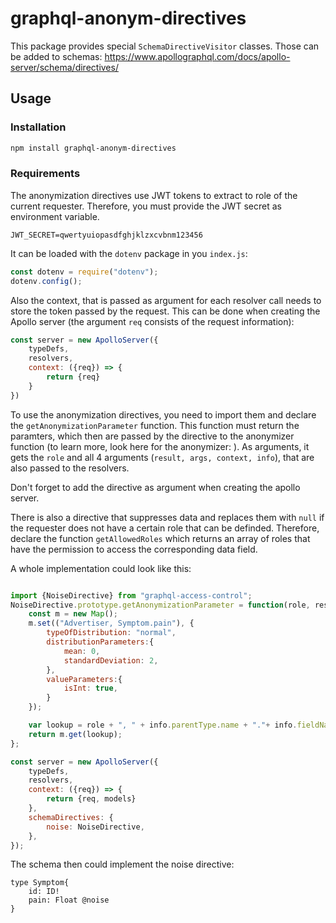 # graphql-anonym-directives
This package provides special ```SchemaDirectiveVisitor``` classes. Those can be added to schemas: https://www.apollographql.com/docs/apollo-server/schema/directives/ 

## Usage
### Installation
```sh
npm install graphql-anonym-directives
```
### Requirements
The anonymization directives use JWT tokens to extract to role of the current requester. Therefore, you must provide the JWT secret as environment variable.
``` 
JWT_SECRET=qwertyuiopasdfghjklzxcvbnm123456
```
It can be loaded with the ```dotenv``` package in you ```index.js```: 
```js
const dotenv = require("dotenv");
dotenv.config();
```
Also the context, that is passed as argument for each resolver call needs to store the token passed by the request. This can be done when creating the Apollo server (the argument ```req``` consists of the request information):
```js
const server = new ApolloServer({
    typeDefs,
    resolvers,
    context: ({req}) => {
        return {req}
    } 
})
```

To use the anonymization directives, you need to import them and declare the ```getAnonymizationParameter``` function. This function must return the paramters, which then are passed by the directive to the anonymizer function (to learn more, look here for the anonymizer: ). As arguments, it gets the ```role``` and all 4 arguments (```result, args, context, info```), that are also passed to the resolvers.

Don't forget to add the directive as argument when creating the apollo server.

There is also a directive that suppresses data and replaces them with ```null``` if the requester does not have a certain role that can be definded. Therefore, declare the function ```getAllowedRoles``` which returns an array of roles that have the permission to access the corresponding data field. 

A whole implementation could look like this:

```js

import {NoiseDirective} from "graphql-access-control";
NoiseDirective.prototype.getAnonymizationParameter = function(role, result, args, context, info){
    const m = new Map();
    m.set(("Advertiser, Symptom.pain"), {
        typeOfDistribution: "normal", 
        distributionParameters:{
            mean: 0,
            standardDeviation: 2,
        }, 
        valueParameters:{
            isInt: true,
        }
    });    

    var lookup = role + ", " + info.parentType.name + "."+ info.fieldName
    return m.get(lookup);
};

const server = new ApolloServer({
    typeDefs,
    resolvers,
    context: ({req}) => {
        return {req, models}
    },
    schemaDirectives: { 
        noise: NoiseDirective,
    }, 
});
```

The schema then could implement the noise directive: 

```
type Symptom{
    id: ID!
    pain: Float @noise
}
```